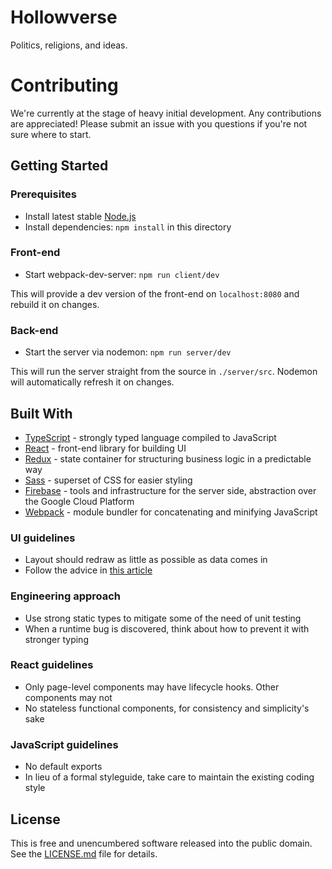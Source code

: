 # Hollowverse

Politics, religions, and ideas.

# Contributing

We're currently at the stage of heavy initial development. Any contributions are appreciated!
Please submit an issue with you questions if you're not sure where to start.

## Getting Started

### Prerequisites

* Install latest stable [Node.js](https://nodejs.org/en/)
* Install dependencies: `npm install` in this directory

### Front-end

* Start webpack-dev-server: `npm run client/dev`

This will provide a dev version of the front-end on `localhost:8080` and rebuild it on changes.

### Back-end

* Start the server via nodemon: `npm run server/dev`

This will run the server straight from the source in `./server/src`. Nodemon will automatically refresh it on changes.

## Built With

* [TypeScript](https://www.typescriptlang.org/) - strongly typed language compiled to JavaScript
* [React](https://facebook.github.io/react/) - front-end library for building UI
* [Redux](http://redux.js.org/) - state container for structuring business logic in a predictable way
* [Sass](http://sass-lang.com/) - superset of CSS for easier styling
* [Firebase](https://firebase.google.com/) - tools and infrastructure for the server side, abstraction over the Google Cloud Platform
* [Webpack](https://webpack.github.io/) - module bundler for concatenating and minifying JavaScript

### UI guidelines

* Layout should redraw as little as possible as data comes in
* Follow the advice in [this article](https://goo.gl/1V7aJw)

### Engineering approach

* Use strong static types to mitigate some of the need of unit testing
* When a runtime bug is discovered, think about how to prevent it with stronger typing

### React guidelines

* Only page-level components may have lifecycle hooks. Other components may not
* No stateless functional components, for consistency and simplicity's sake

### JavaScript guidelines

* No default exports
* In lieu of a formal styleguide, take care to maintain the existing coding style

## License

This is free and unencumbered software released into the public domain. See the [LICENSE.md](./LICENSE.md) file for details.
